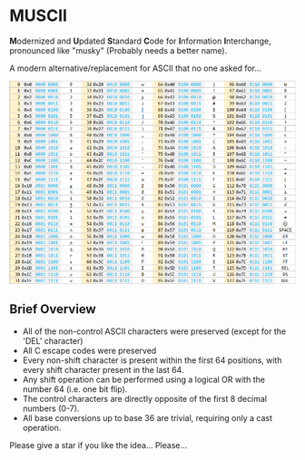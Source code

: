 # MUSCII
**M**odernized and **U**pdated **S**tandard **C**ode for **I**nformation **I**nterchange, pronounced like "musky" (Probably needs a better name).

A modern alternative/replacement for ASCII that no one asked for...

![MUSCII](images/MUSCII.png)

## Brief Overview
 * All of the non-control ASCII characters were preserved (except for the 'DEL' character)
 * All C escape codes were preserved
 * Every non-shift character is present within the first 64 positions, with every shift character present in the last 64.
 * Any shift operation can be performed using a logical OR with the number 64 (i.e. one bit flip).
 * The control characters are directly opposite of the first 8 decimal numbers (0-7).
 * All base conversions up to base 36 are trivial, requiring only a cast operation.

Please give a star if you like the idea... Please...
